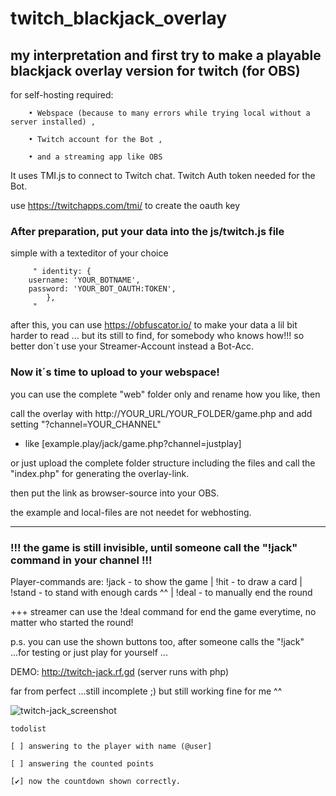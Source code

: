 # twitch_blackjack_overlay

## my interpretation and first try to make a playable blackjack overlay version for twitch (for OBS)

 for self-hosting required: 	
 		
   		• Webspace (because to many errors while trying local without a server installed) ,
 
		• Twitch account for the Bot ,
   
		• and a streaming app like OBS
  

 It uses TMI.js to connect to Twitch chat. Twitch Auth token needed for the Bot. 

 use https://twitchapps.com/tmi/ to create the oauth key 



### After preparation, put your data into the js/twitch.js file 

simple with a texteditor of your choice

		 " identity: {
		username: 'YOUR_BOTNAME',
		password: 'YOUR_BOT_OAUTH:TOKEN',
			},
		 "

 after this, you can use https://obfuscator.io/ to make your data a lil bit harder to read ... 
 but its still to find, for somebody who knows how!!! 
 so better don´t use your Streamer-Account instead a Bot-Acc.

 

### Now it´s time to upload to your webspace!
 
 you can use the complete "web" folder only and rename how you like, then

 call the overlay with http://YOUR_URL/YOUR_FOLDER/game.php and add setting "?channel=YOUR_CHANNEL" 
 
 * like [example.play/jack/game.php?channel=justplay]
 
 
 or just upload the complete folder structure including the files and call the "index.php" for generating the overlay-link.
 
 then put the link as browser-source into your OBS.
 
 the example and local-files are not needet for webhosting.

 -------------------------------------------------------------------

### !!! the game is still invisible, until someone call the "!jack" command in your channel !!!

 Player-commands are:  !jack - to show the game | !hit - to draw a card | !stand - to stand with enough cards ^^ | !deal - to manually end the round
 
 
 +++ streamer can use the !deal command for end the game everytime, no matter who started the round!

 p.s. you can use the shown buttons too, after someone calls the "!jack" ...for testing or just play for yourself ...

 

 DEMO:  http://twitch-jack.rf.gd   (server runs with php)
 

 far from perfect ...still incomplete ;) but still working fine for me ^^
 
 ![twitch-jack_screenshot](https://github.com/user-attachments/assets/443c4111-719c-4e16-88e1-1539b4b9e2f3)


	todolist

	[ ] answering to the player with name (@user]

	[ ] answering the counted points

	[✔] now the countdown shown correctly.
